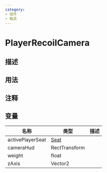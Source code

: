 ```yaml
---
category: 
- 组件
- 载具
---
```

# PlayerRecoilCamera
## 描述

## 用法

## 注释

## 变量
| 名称 | 类型 | 描述 |
| ----------- | ----------- | ----------- |
| activePlayerSeat | [Seat](./Seat.md) |  |  
| cameraHud | RectTransform |  |  
| weight  | float |  |  
| zAxis  | Vector2 |  |  
